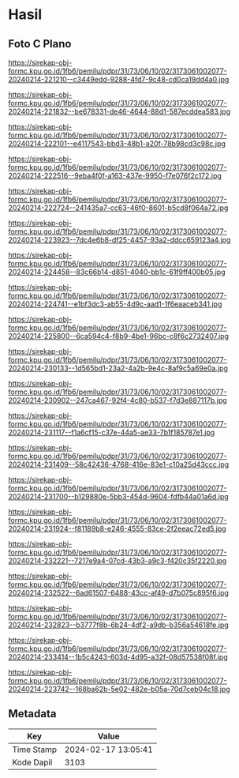 # Hasil

## Foto C Plano

https://sirekap-obj-formc.kpu.go.id/1fb6/pemilu/pdpr/31/73/06/10/02/3173061002077-20240214-221210--c3449edd-9288-4fd7-9c48-cd0ca19dd4a0.jpg

https://sirekap-obj-formc.kpu.go.id/1fb6/pemilu/pdpr/31/73/06/10/02/3173061002077-20240214-221832--be678331-de46-4644-88d1-587ecddea583.jpg

https://sirekap-obj-formc.kpu.go.id/1fb6/pemilu/pdpr/31/73/06/10/02/3173061002077-20240214-222101--e4117543-bbd3-48b1-a20f-78b98cd3c98c.jpg

https://sirekap-obj-formc.kpu.go.id/1fb6/pemilu/pdpr/31/73/06/10/02/3173061002077-20240214-222516--9eba4f0f-a163-437e-9950-f7e076f2c172.jpg

https://sirekap-obj-formc.kpu.go.id/1fb6/pemilu/pdpr/31/73/06/10/02/3173061002077-20240214-222724--241435a7-cc63-46f0-8601-b5cd8f064a72.jpg

https://sirekap-obj-formc.kpu.go.id/1fb6/pemilu/pdpr/31/73/06/10/02/3173061002077-20240214-223923--7dc4e6b8-df25-4457-93a2-ddcc659123a4.jpg

https://sirekap-obj-formc.kpu.go.id/1fb6/pemilu/pdpr/31/73/06/10/02/3173061002077-20240214-224458--83c66b14-d851-4040-bb1c-61f9ff400b05.jpg

https://sirekap-obj-formc.kpu.go.id/1fb6/pemilu/pdpr/31/73/06/10/02/3173061002077-20240214-224741--e1bf3dc3-ab55-4d9c-aad1-1f6eaaceb341.jpg

https://sirekap-obj-formc.kpu.go.id/1fb6/pemilu/pdpr/31/73/06/10/02/3173061002077-20240214-225800--6ca594c4-f8b9-4be1-96bc-c8f6c2732407.jpg

https://sirekap-obj-formc.kpu.go.id/1fb6/pemilu/pdpr/31/73/06/10/02/3173061002077-20240214-230133--1d565bd1-23a2-4a2b-9e4c-8af9c5a69e0a.jpg

https://sirekap-obj-formc.kpu.go.id/1fb6/pemilu/pdpr/31/73/06/10/02/3173061002077-20240214-230902--247ca467-92f4-4c80-b537-f7d3e887117b.jpg

https://sirekap-obj-formc.kpu.go.id/1fb6/pemilu/pdpr/31/73/06/10/02/3173061002077-20240214-231117--f1a6cf15-c37e-44a5-ae33-7b1f185787e1.jpg

https://sirekap-obj-formc.kpu.go.id/1fb6/pemilu/pdpr/31/73/06/10/02/3173061002077-20240214-231409--58c42436-4768-416e-83e1-c10a25d43ccc.jpg

https://sirekap-obj-formc.kpu.go.id/1fb6/pemilu/pdpr/31/73/06/10/02/3173061002077-20240214-231700--b129880e-5bb3-454d-9604-fdfb44a01a6d.jpg

https://sirekap-obj-formc.kpu.go.id/1fb6/pemilu/pdpr/31/73/06/10/02/3173061002077-20240214-231924--f81189b8-e246-4555-83ce-2f2eeac72ed5.jpg

https://sirekap-obj-formc.kpu.go.id/1fb6/pemilu/pdpr/31/73/06/10/02/3173061002077-20240214-232221--7217e9a4-07cd-43b3-a9c3-f420c35f2220.jpg

https://sirekap-obj-formc.kpu.go.id/1fb6/pemilu/pdpr/31/73/06/10/02/3173061002077-20240214-232522--6ad61507-6488-43cc-af49-d7b075c895f6.jpg

https://sirekap-obj-formc.kpu.go.id/1fb6/pemilu/pdpr/31/73/06/10/02/3173061002077-20240214-232823--b3777f8b-6b24-4df2-a9db-b356a54618fe.jpg

https://sirekap-obj-formc.kpu.go.id/1fb6/pemilu/pdpr/31/73/06/10/02/3173061002077-20240214-233414--1b5c4243-603d-4d95-a32f-08d57538f08f.jpg

https://sirekap-obj-formc.kpu.go.id/1fb6/pemilu/pdpr/31/73/06/10/02/3173061002077-20240214-223742--168ba62b-5e02-482e-b05a-70d7ceb04c18.jpg


## Metadata

| Key        | Value               |
| ---------- | ------------------- |
| Time Stamp | 2024-02-17 13:05:41 |
| Kode Dapil | 3103                |



